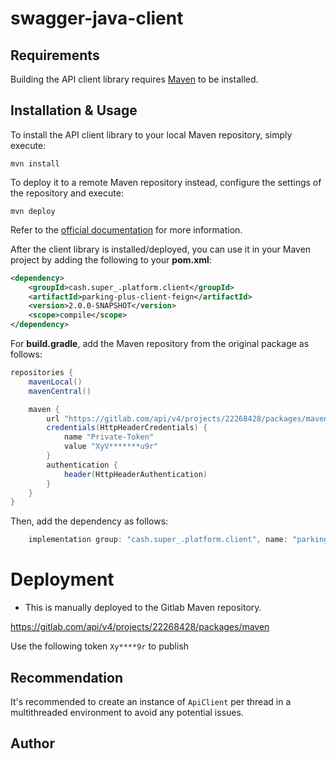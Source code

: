 # swagger-java-client

## Requirements

Building the API client library requires [Maven](https://maven.apache.org/) to be installed.

## Installation & Usage

To install the API client library to your local Maven repository, simply execute:

```shell
mvn install
```

To deploy it to a remote Maven repository instead, configure the settings of the repository and execute:

```shell
mvn deploy
```

Refer to the [official documentation](https://maven.apache.org/plugins/maven-deploy-plugin/usage.html) for more information.

After the client library is installed/deployed, you can use it in your Maven project by adding the following to your **pom.xml**:

```xml
<dependency>
    <groupId>cash.super_.platform.client</groupId>
    <artifactId>parking-plus-client-feign</artifactId>
    <version>2.0.0-SNAPSHOT</version>
    <scope>compile</scope>
</dependency>
```

For **build.gradle**, add the Maven repository from the original package as follows:

```groovy
repositories {
    mavenLocal()
    mavenCentral()

    maven {
        url "https://gitlab.com/api/v4/projects/22268428/packages/maven"
        credentials(HttpHeaderCredentials) {
            name "Private-Token"
            value "XyV*******u9r"
        }
        authentication {
            header(HttpHeaderAuthentication)
        }
    }
}
```

Then, add the dependency as follows:

```groovy
    implementation group: "cash.super_.platform.client", name: "parking-plus-client-feign", version: "2.0.0-SNAPSHOT"
```

# Deployment

* This is manually deployed to the Gitlab Maven repository. 

https://gitlab.com/api/v4/projects/22268428/packages/maven

Use the following token `Xy****9r` to publish

## Recommendation

It's recommended to create an instance of `ApiClient` per thread in a multithreaded environment to avoid any potential issues.

## Author




